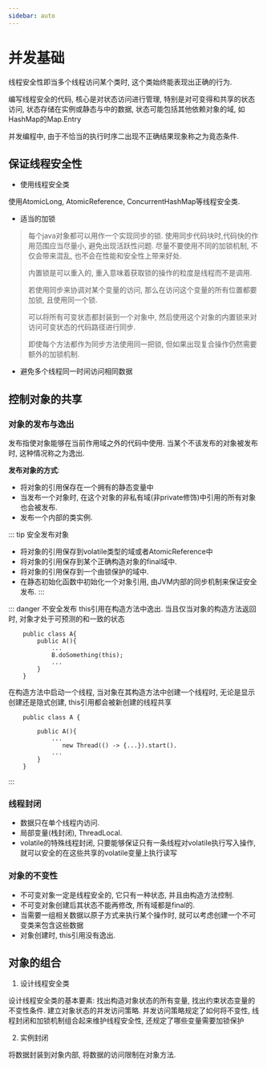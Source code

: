 ```yaml
---
sidebar: auto
---
```


# 并发基础

线程安全性即当多个线程访问某个类时, 这个类始终能表现出正确的行为. 

编写线程安全的代码, 核心是对状态访问进行管理, 特别是对可变得和共享的状态访问, 状态存储在实例或静态与中的数据, 状态可能包括其他依赖对象的域, 如HashMap的Map.Entry

并发编程中, 由于不恰当的执行时序二出现不正确结果现象称之为竟态条件.

## 保证线程安全性

- 使用线程安全类

使用AtomicLong, AtomicReference, ConcurrentHashMap等线程安全类.

- 适当的加锁

>每个java对象都可以用作一个实现同步的锁. 使用同步代码块时,代码快的作用范围应当尽量小, 避免出现活跃性问题. 尽量不要使用不同的加锁机制, 不仅会带来混乱, 也不会在性能和安全性上带来好处. 
>
>内置锁是可以重入的, 重入意味着获取锁的操作的粒度是线程而不是调用. 
>
>若使用同步来协调对某个变量的访问, 那么在访问这个变量的所有位置都要加锁, 且使用同一个锁. 
>
>可以将所有可变状态都封装到一个对象中, 然后使用这个对象的内置锁来对访问可变状态的代码路径进行同步.
>
>即使每个方法都作为同步方法使用同一把锁, 但如果出现复合操作仍然需要额外的加锁机制.
   
- 避免多个线程同一时间访问相同数据



## 控制对象的共享

### 对象的发布与逸出

发布指使对象能够在当前作用域之外的代码中使用. 当某个不该发布的对象被发布时, 这种情况称之为逸出.

**发布对象的方式**:

- 将对象的引用保存在一个拥有的静态变量中
- 当发布一个对象时, 在这个对象的非私有域(非private修饰)中引用的所有对象也会被发布.
- 发布一个内部的类实例.

::: tip 安全发布对象
- 将对象的引用保存到volatile类型的域或者AtomicReference中
- 将对象的引用保存到某个正确构造对象的final域中.
- 将对象的引用保存到一个由锁保护的域中.
- 在静态初始化函数中初始化一个对象引用, 由JVM内部的同步机制来保证安全发布.
:::

::: danger 不安全发布
this引用在构造方法中逸出. 当且仅当对象的构造方法返回时, 对象才处于可预测的和一致的状态
```
    public class A{
        public A(){
            ...
            B.doSomething(this);
            ...
        }
    }
```

在构造方法中启动一个线程, 当对象在其构造方法中创建一个线程时, 无论是显示创建还是隐式创建, this引用都会被新创建的线程共享

```
    public class A {
    
        public A(){
            ...
               new Thread(() -> {...}).start().
            ...
        }
    }
```
::: 

### 线程封闭

- 数据只在单个线程内访问.
- 局部变量(栈封闭), ThreadLocal.
- volatile的特殊线程封闭, 只要能够保证只有一条线程对volatile执行写入操作, 就可以安全的在这些共享的volatile变量上执行读写

### 对象的不变性

- 不可变对象一定是线程安全的, 它只有一种状态, 并且由构造方法控制.
- 不可变对象创建后其状态不能再修改, 所有域都是final的.
- 当需要一组相关数据以原子方式来执行某个操作时, 就可以考虑创建一个不可变类来包含这些数据
- 对象创建时, this引用没有逸出.

## 对象的组合

1. 设计线程安全类

设计线程安全类的基本要素: 找出构造对象状态的所有变量, 找出约束状态变量的不变性条件. 建立对象状态的并发访问策略. 
并发访问策略规定了如何将不变性, 线程封闭和加锁机制组合起来维护线程安全性, 还规定了哪些变量需要加锁保护

2. 实例封闭

将数据封装到对象内部, 将数据的访问限制在对象方法.
